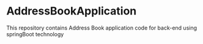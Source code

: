 # AddressBookApplication
This repository contains Address Book application code for back-end  using springBoot technology 
